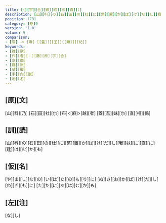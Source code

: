 ```yaml
---
title: [（][宇][合][卿][歌][三][首][）]
description: [山][科][の][石][田][の][杜][に][幣][置][か][ば][け][だ][し][我][妹][に][直][に][逢][は][む][か][も]
position: 1731
category: [巻]9
version: '1.0'
volume: 9
comparison:
- [靡] -> [麻] [[藍]][[壬]][[類]][[紀]]
keywords:
- [雑][歌]
- [作][者][：][藤][原][宇][合]
- [京][都]
- [羈][旅]
- [望][郷]
- [手][向][醎]
- [地][名]
---
```


## [原][文]

[山][科][乃] [石][田][社][尓] [布]<[麻]>[越][者] [蓋][吾][妹][尓] [直][相][鴨]

## [訓][読]

[山][科][の][石][田][の][杜][に][幣][置][か][ば][け][だ][し][我][妹][に][直][に][逢][は][む][か][も]

## [仮][名]

[や][ま][し][な][の] [い][は][た][の][も][り][に] [ぬ][さ][お][か][ば] [け][だ][し][わ][ぎ][も][に] [た][だ][に][あ][は][む][か][も]

## [左][注]

[な][し]
